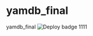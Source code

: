 # yamdb_final
yamdb_final
![Deploy badge](https://github.com/YuriyPukinskis/yamdb_final/actions/workflows/yamdb_workflow.yml/badge.svg)
1111